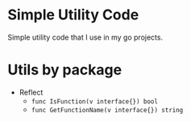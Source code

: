 # Simple Utility Code
Simple utility code that I use in my go projects.

# Utils by package
- Reflect
    - `func IsFunction(v interface{}) bool`
    - `func GetFunctionName(v interface{}) string`